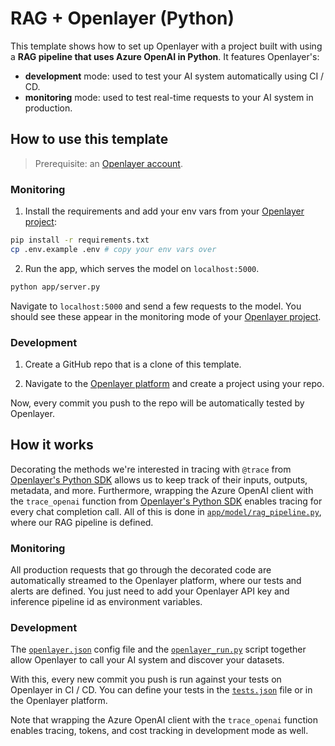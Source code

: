 # RAG + Openlayer (Python)

This template shows how to set up Openlayer with a project built with using a **RAG pipeline that uses Azure OpenAI in Python**. It
features Openlayer's:

- **development** mode: used to test your AI system automatically using CI / CD.
- **monitoring** mode: used to test real-time requests to your AI system in production.

## How to use this template

> Prerequisite: an [Openlayer account](https://app.openlayer.com/).

### Monitoring

1. Install the requirements and add your env vars from your [Openlayer project](https://app.openlayer.com/):

```bash
pip install -r requirements.txt
cp .env.example .env # copy your env vars over
```

2. Run the app, which serves the model on `localhost:5000`.

```bash
python app/server.py
```

Navigate to `localhost:5000` and send a few requests to the model. You should see these appear in the monitoring mode of your [Openlayer project](https://app.openlayer.com/).

### Development

1. Create a GitHub repo that is a clone of this template.

2. Navigate to the [Openlayer platform](https://app.openlayer.com/) and create a project using your repo.

Now, every commit you push to the repo will be automatically tested by Openlayer.

## How it works

Decorating the methods we're interested in tracing with `@trace` from [Openlayer's Python SDK](https://www.openlayer.com/docs/api-reference/sdk/libraries/python) allows us to keep track of their inputs, outputs, metadata, and more. Furthermore, wrapping the Azure OpenAI client with the `trace_openai` function from [Openlayer's Python SDK](https://www.openlayer.com/docs/api-reference/sdk/libraries/python) enables tracing for
every chat completion call. All of this is done in [`app/model/rag_pipeline.py`](/python/llms/azure-openai-rag/app/model/rag_pipeline.py), where our RAG pipeline is defined.

### Monitoring

All production requests that go through the decorated code are automatically streamed to the Openlayer platform, where our tests and alerts are defined. You just need to add your Openlayer API key and inference pipeline id as environment variables.

### Development

The [`openlayer.json`](/python/llms/azure-openai-rag/openlayer.json) config file and the [`openlayer_run.py`](/python/llms/azure-openai-rag/openlayer_run.py) script together allow Openlayer to call your AI system and discover your datasets.

With this, every new commit you push is run against your tests on Openlayer in CI / CD. You can define your tests in the [`tests.json`](/python/llms/azure-openai-rag/tests.json) file or in the Openlayer platform.

Note that wrapping the Azure OpenAI client with the `trace_openai` function enables tracing, tokens, and cost tracking in development mode as well.
